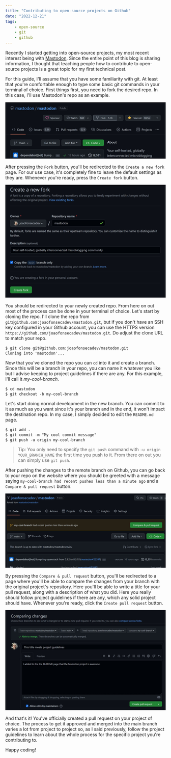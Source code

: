 ```yaml
---
title: "Contributing to open-source projects on Github"
date: "2022-12-21"
tags: 
    - open-source
    - git
    - github
---
```

Recently I started getting into open-source projects, my most recent interest being with [Mastodon](https://github.com/mastodon/mastodon). Since the entire point of this blog is sharing information, I thought that teaching people how to contribute to open-source projects is a great topic for my first technical post.

For this guide, I'll assume that you have some familiarity with git. At least that you're comfortable enough to type some basic git commands in your terminal of choice.
First things first, you need to fork the desired repo. In this case, I'll use Mastodon's repo as an example.

![Fork button in a github repo](/assets/images/articles/contribute-open-source/fork-step-one.jpg)

After pressing the ```Fork``` button, you'll be redirected to the ```Create a new fork``` page. For our use case, it's completely fine to leave the default settings as they are. Whenever you're ready, press the ```Create fork``` button.

![Default settings when forking a repo](/assets/images/articles/contribute-open-source/fork-step-two.jpg)

You should be redirected to your newly created repo. From here on out most of the process can be done in your terminal of choice. Let's start by cloning the repo. I'll clone the repo from ```git@github.com:joaofonsecadev/mastodon.git```, but if you don't have an SSH key configured in your Github account, you can use the HTTPS version ```https://github.com/joaofonsecadev/mastodon.git```. Do adjust the clone URL to match your repo.

```shell-session
$ git clone git@github.com:joaofonsecadev/mastodon.git
Cloning into 'mastodon'...
```

Now that you've cloned the repo you can ```cd``` into it and create a branch. Since this will be a branch in your repo, you can name it whatever you like but I advise keeping to project guidelines if there are any. For this example, I'll call it _my-cool-branch_.

```shell-session
$ cd mastodon
$ git checkout -b my-cool-branch
```

Let's start doing normal development in the new branch. You can commit to it as much as you want since it's your branch and in the end, it won't impact the destination repo. In my case, I simply decided to edit the ```README.md``` page.

```shell-session
$ git add .
$ git commit -m "My cool commit message"
$ git push -u origin my-cool-branch
```
> Tip: You only need to specify the ```git push``` command with ```-u origin YOUR_BRANCH_NAME``` the first time you push to it. From there on out you can simply use ```git push```.

After pushing the changes to the remote branch on Github, you can go back to your repo on the website where you should be greeted with a message saying ```my-cool-branch had recent pushes less than a minute ago``` and a ```Compare & pull request``` button.

![Compare and pull request button](/assets/images/articles/contribute-open-source/compare-pull-request.jpg)

By pressing the ```Compare & pull request``` button, you'll be redirected to a page where you'll be able to compare the changes from your branch with the original project's repository. Here you'll be able to write a title for your pull request, along with a description of what you did. Here you really should follow project guidelines if there are any, which any solid project should have. Whenever you're ready, click the ```Create pull request``` button.

![Create pull request page](/assets/images/articles/contribute-open-source/create-pull-request.jpg)

And that's it! You've officially created a pull request on your project of choice. The process to get it approved and merged into the main branch varies a lot from project to project so, as I said previously, follow the project guidelines to learn about the whole process for the specific project you're contributing to. 

Happy coding!

